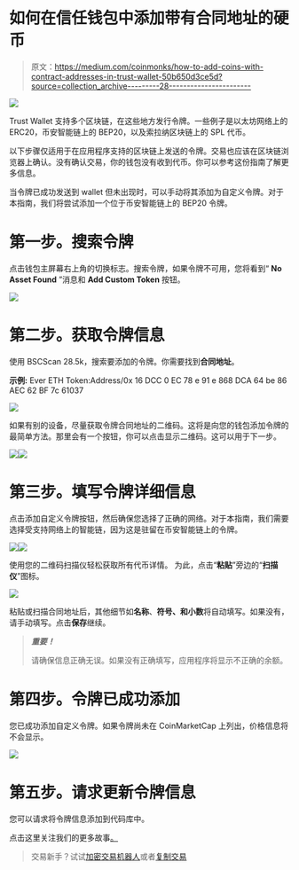 # 如何在信任钱包中添加带有合同地址的硬币

> 原文：<https://medium.com/coinmonks/how-to-add-coins-with-contract-addresses-in-trust-wallet-50b650d3ce5d?source=collection_archive---------28----------------------->

![](img/f1e8e27e4e16b375fa9115f24b18ac07.png)

Trust Wallet 支持多个区块链，在这些地方发行令牌。一些例子是以太坊网络上的 ERC20，币安智能链上的 BEP20，以及索拉纳区块链上的 SPL 代币。

以下步骤仅适用于在应用程序支持的区块链上发送的令牌。交易也应该在区块链浏览器上确认。没有确认交易，你的钱包没有收到代币。你可以参考这份指南了解更多信息。

当令牌已成功发送到 wallet 但未出现时，可以手动将其添加为自定义令牌。对于本指南，我们将尝试添加一个位于币安智能链上的 BEP20 令牌。

# 第一步。搜索令牌

点击钱包主屏幕右上角的切换标志。搜索令牌，如果令牌不可用，您将看到“ **No Asset Found** ”消息和 **Add Custom Token** 按钮。

![](img/2d70a6445c4a5e5135ea6c525e934549.png)

# 第二步。获取令牌信息

使用 BSCScan 28.5k，搜索要添加的令牌。你需要找到**合同地址**。

**示例:**
Ever ETH Token:Address/0x 16 DCC 0 EC 78 e 91 e 868 DCA 64 be 86 AEC 62 BF 7c 61037

![](img/b6b3b975b7c1048adbd210288b42726e.png)

如果有别的设备，尽量获取令牌合同地址的二维码。这将是向您的钱包添加令牌的最简单方法。那里会有一个按钮，你可以点击显示二维码。这可以用于下一步。

![](img/928182d1e2fbd14e0a78a15a7d2e1b09.png)![](img/363b807cf10305f9361b7a41fac0c45a.png)

# 第三步。填写令牌详细信息

点击添加自定义令牌按钮，然后确保您选择了正确的网络。对于本指南，我们需要选择受支持网络上的智能链，因为这是驻留在币安智能链上的令牌。

![](img/098b8008a378079e16b8c86e0db2e328.png)![](img/7d87b17d2e69123f9ff44ca49c20bd6a.png)

使用您的二维码扫描仪轻松获取所有代币详情。
为此，点击“**粘贴**”旁边的“**扫描仪**”图标。

![](img/c364c102ab3535a71e5d2e9fa4b64901.png)

粘贴或扫描合同地址后，其他细节如**名称**、**符号、**和**小数**将自动填写。如果没有，请手动填写。点击**保存**继续。

> ***重要！***
> 
> 请确保信息正确无误。如果没有正确填写，应用程序将显示不正确的余额。

# 第四步。令牌已成功添加

您已成功添加自定义令牌。如果令牌尚未在 CoinMarketCap 上列出，价格信息将不会显示。

![](img/3cbe44eec0d90bdf30908bb0578544a3.png)

# 第五步。请求更新令牌信息

您可以请求将令牌信息添加到代码库中。

点击这里关注我们的更多故事[。](http://t.me/etellworld)

> 交易新手？试试[加密交易机器人](/coinmonks/crypto-trading-bot-c2ffce8acb2a)或者[复制交易](/coinmonks/top-10-crypto-copy-trading-platforms-for-beginners-d0c37c7d698c)